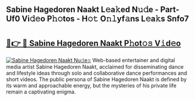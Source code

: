 ## Sabine Hagedoren Naakt L𝚎a𝚔ed N𝚞𝚍e - Part-Uf0 Vi𝚍𝚎o P𝚑𝚘tos - H𝚘𝚝 O𝚗𝚕yf𝚊ns L𝚎a𝚔s Snfo7

# <h2><a href="http://kfd1dz.oniu.top/?m=Sabine+Hagedoren+Naakt">🔗👉 🔴 Sabine Hagedoren Naakt P𝚑ot𝚘𝚜 V𝚒d𝚎o</a></h2>

[![Sabine Hagedoren Naakt Nu𝚍e𝚜](https://i.imgur.com/0qMVB7G.gif)](http://kfd1dz.oniu.top/?m=Sabine+Hagedoren+Naakt)
Web-based entertainer and digital media artist Sabine Hagedoren Naakt, acclaimed for disseminating dance and lifestyle ideas through solo and collaborative dance performances and short videos. The public persona of Sabine Hagedoren Naakt is defined by its warm and approachable energy, but the mysteries of his private life remain a captivating enigma.  
